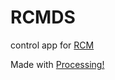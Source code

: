 # RCMDS
control app for [RCM](https://github.com/mpyoutube/rcm)

Made with [Processing!](https://www.processing.org)
